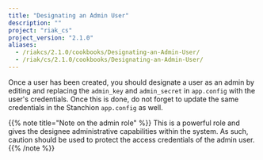 ```yaml
---
title: "Designating an Admin User"
description: ""
project: "riak_cs"
project_version: "2.1.0"
aliases:
  - /riakcs/2.1.0/cookbooks/Designating-an-Admin-User/
  - /riak/cs/2.1.0/cookbooks/Designating-an-Admin-User/
---
```


Once a user has been created, you should designate a user as an admin by
editing and replacing the `admin_key` and `admin_secret` in `app.config`
with the user's credentials. Once this is done, do not forget to update
the same credentials in the Stanchion `app.config` as well.

{{% note title="Note on the admin role" %}}
This is a powerful role and gives the designee administrative capabilities
within the system. As such, caution should be used to protect the access
credentials of the admin user.
{{% /note %}}
